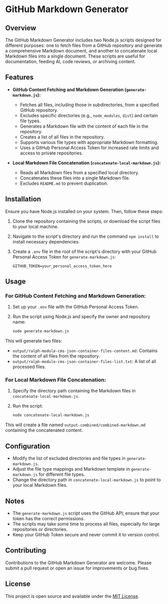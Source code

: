 # GitHub Markdown Generator

## Overview

The GitHub Markdown Generator includes two Node.js scripts designed for different purposes: one to fetch files from a GitHub repository and generate a comprehensive Markdown document, and another to concatenate local Markdown files into a single document. These scripts are useful for documentation, feeding AI, code reviews, or archiving content.

## Features

- **GitHub Content Fetching and Markdown Generation (`generate-markdown.js`):**
  - Fetches all files, including those in subdirectories, from a specified GitHub repository.
  - Excludes specific directories (e.g., `node_modules`, `dist`) and certain file types.
  - Generates a Markdown file with the content of each file in the repository.
  - Creates a list of all files in the repository.
  - Supports various file types with appropriate Markdown formatting.
  - Uses a GitHub Personal Access Token for increased rate limits and access to private repositories.

- **Local Markdown File Concatenation (`concatenate-local-markdown.js`):**
  - Reads all Markdown files from a specified local directory.
  - Concatenates these files into a single Markdown file.
  - Excludes `README.md` to prevent duplication.

## Installation

Ensure you have Node.js installed on your system. Then, follow these steps:

1. Clone the repository containing the scripts, or download the script files to your local machine.
2. Navigate to the script's directory and run the command `npm install` to install necessary dependencies.
3. Create a `.env` file in the root of the script's directory with your GitHub Personal Access Token for `generate-markdown.js`:

   ```env
   GITHUB_TOKEN=your_personal_access_token_here
   ```

## Usage

### For GitHub Content Fetching and Markdown Generation:

1. Set up your `.env` file with the GitHub Personal Access Token.
2. Run the script using Node.js and specify the owner and repository name:

   ```bash
   node generate-markdown.js
   ```

This will generate two files:
   - `output/ralph-module-cms-json-container-files-content.md`: Contains the content of all files from the repository.
   - `output/ralph-module-cms-json-container-files-list.txt`: A list of all processed files.

### For Local Markdown File Concatenation:

1. Specify the directory path containing the Markdown files in `concatenate-local-markdown.js`.
2. Run the script:

   ```bash
   node concatenate-local-markdown.js
   ```

This will create a file named `output-combined/combined-markdown.md` containing the concatenated content.

## Configuration

- Modify the list of excluded directories and file types in `generate-markdown.js`.
- Adjust the file type mappings and Markdown template in `generate-markdown.js` for different file types.
- Change the directory path in `concatenate-local-markdown.js` to point to your local Markdown files.

## Notes

- The `generate-markdown.js` script uses the GitHub API; ensure that your token has the correct permissions.
- The scripts may take some time to process all files, especially for large repositories or directories.
- Keep your GitHub Token secure and never commit it to version control.

## Contributing

Contributions to the GitHub Markdown Generator are welcome. Please submit a pull request or open an issue for improvements or bug fixes.

## License

This project is open source and available under the [MIT License](LICENSE).
